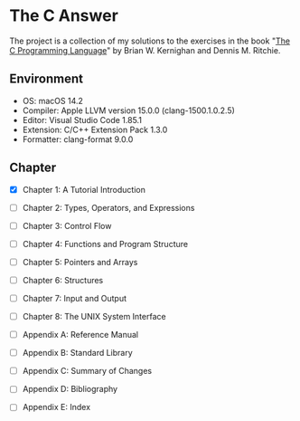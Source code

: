 # The C Answer

The project is a collection of my solutions to the exercises in the book "[The C Programming Language][1]" by Brian W. Kernighan and Dennis M. Ritchie.


## Environment

- OS: macOS 14.2
- Compiler: Apple LLVM version 15.0.0 (clang-1500.1.0.2.5)
- Editor: Visual Studio Code 1.85.1
- Extension: C/C++ Extension Pack 1.3.0
- Formatter: clang-format 9.0.0
  

## Chapter

- [x] Chapter 1: A Tutorial Introduction
- [ ] Chapter 2: Types, Operators, and Expressions
- [ ] Chapter 3: Control Flow
- [ ] Chapter 4: Functions and Program Structure
- [ ] Chapter 5: Pointers and Arrays
- [ ] Chapter 6: Structures
- [ ] Chapter 7: Input and Output
- [ ] Chapter 8: The UNIX System Interface
- [ ] Appendix A: Reference Manual
- [ ] Appendix B: Standard Library
- [ ] Appendix C: Summary of Changes
- [ ] Appendix D: Bibliography
- [ ] Appendix E: Index


[1]: https://www.amazon.com/Programming-Language-2nd-Brian-Kernighan/dp/0131103628